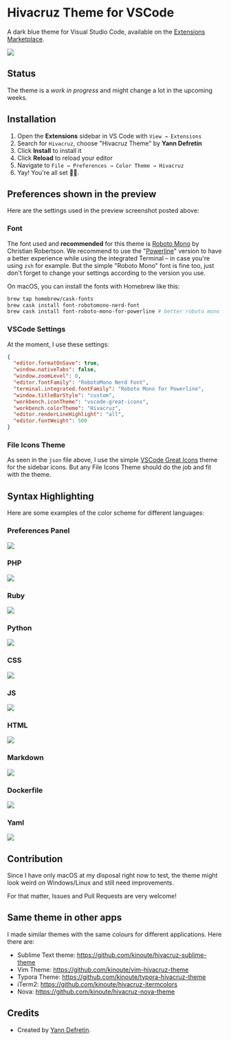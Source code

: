 # Hivacruz Theme for VSCode

A dark blue theme for Visual Studio Code, available on the [Extensions Marketplace](https://marketplace.visualstudio.com/items?itemName=kinoute.hivacruz-theme).

![](images/preview.png)

## Status

The theme is a _work in progress_ and might change a lot in the upcoming weeks.

## Installation

1. Open the **Extensions** sidebar in VS Code with `View → Extensions`
2. Search for `Hivacruz`, choose "Hivacruz Theme" by **Yann Defretin**
3. Click **Install** to install it
4. Click **Reload** to reload your editor
5. Navigate to `File → Preferences → Color Theme → Hivacruz`
6. Yay! You're all set 🎉🎉.

## Preferences shown in the preview

Here are the settings used in the preview screenshot posted above:

### Font

The font used and **recommended** for this theme is [Roboto Mono](https://fonts.google.com/specimen/Roboto+Mono) by Christian Robertson. We recommend to use the "[Powerline](https://github.com/powerline/fonts/tree/master/RobotoMono)" version to have a better experience while using the integrated Terminal – in case you're using `zsh` for example. But the simple "Roboto Mono" font is fine too, just don't forget to change your settings according to the version you use.

On macOS, you can install the fonts with Homebrew like this:

```bash
brew tap homebrew/cask-fonts
brew cask install font-robotomono-nerd-font 
brew cask install font-roboto-mono-for-powerline # better roboto mono for terminal
```

### VSCode Settings

At the moment, I use these settings:

```json
{
  "editor.formatOnSave": true,
  "window.nativeTabs": false,
  "window.zoomLevel": 0,
  "editor.fontFamily": "RobotoMono Nerd Font",
  "terminal.integrated.fontFamily": "Roboto Mono for Powerline",
  "window.titleBarStyle": "custom",
  "workbench.iconTheme": "vscode-great-icons",
  "workbench.colorTheme": "Hivacruz",
  "editor.renderLineHighlight": "all",
  "editor.fontWeight": 500
}
```

### File Icons Theme

As seen in the `json` file above, I use the simple [VSCode Great Icons](https://marketplace.visualstudio.com/items?itemName=emmanuelbeziat.vscode-great-icons) theme for the sidebar icons. But any File Icons Theme should do the job and fit with the theme.

## Syntax Highlighting

Here are some examples of the color scheme for different languages:

### Preferences Panel

![](images/preferences.png)

### PHP

![](images/php.png)

### Ruby

![](images/ruby.png)

### Python

![](images/python.png)

### CSS

![](images/css.png)

### JS

![](images/js.png)

### HTML

![](images/html.png)

### Markdown

![](images/markdown.png)

### Dockerfile

![](images/dockerfile.png)

### Yaml

![](images/yaml.png)

## Contribution

Since I have only macOS at my disposal right now to test, the theme might look weird on Windows/Linux and still need improvements.

For that matter, Issues and Pull Requests are very welcome!

## Same theme in other apps

I made similar themes with the same colours for different applications. Here there are:

- Sublime Text theme: https://github.com/kinoute/hivacruz-sublime-theme
- Vim Theme: https://github.com/kinoute/vim-hivacruz-theme
- Typora Theme: https://github.com/kinoute/typora-hivacruz-theme
- iTerm2: https://github.com/kinoute/hivacruz-itermcolors
- Nova: https://github.com/kinoute/hivacruz-nova-theme

## Credits

- Created by [Yann Defretin](https://github.com/kinoute).